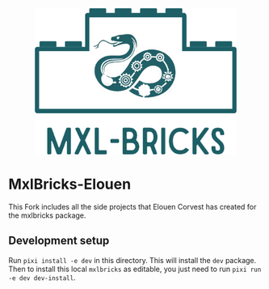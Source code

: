 <p align="center">
    <img src="https://raw.githubusercontent.com/Computational-Biology-Aachen/mxl-bricks/refs/heads/main/docs/assets/logo.png" width="400px" alt='mxlbricks-logo'>
</p>

# MxlBricks-Elouen

This Fork includes all the side projects that Elouen Corvest has created for the mxlbricks package.


## Development setup

Run `pixi install -e dev` in this directory. This will install the `dev` package. Then to install this local `mxlbricks` as editable, you just need to run `pixi run -e dev dev-install`.
